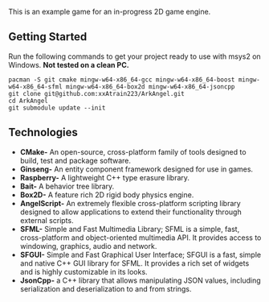 This is an example game for an in-progress 2D game engine.

Getting Started
---------------
Run the following commands to get your project ready to use with msys2 on Windows. **Not tested on a clean PC.**
```
pacman -S git cmake mingw-w64-x86_64-gcc mingw-w64-x86_64-boost mingw-w64-x86_64-sfml mingw-w64-x86_64-box2d mingw-w64-x86_64-jsoncpp
git clone git@github.com:xxAtrain223/ArkAngel.git
cd ArkAngel
git submodule update --init
```

Technologies
------------
* **CMake-** An open-source, cross-platform family of tools designed to build, test and package software.
* **Ginseng-** An entity component framework designed for use in games.
* **Raspberry-** A lightweight C++ type erasure library.
* **Bait-** A behavior tree library.
* **Box2D-** A feature rich 2D rigid body physics engine.
* **AngelScript-** An extremely flexible cross-platform scripting library designed to allow applications to extend their functionality through external scripts.
* **SFML-** Simple and Fast Multimedia Library; SFML is a simple, fast, cross-platform and object-oriented multimedia API. It provides access to windowing, graphics, audio and network.
* **SFGUI-** Simple and Fast Graphical User Interface; SFGUI is a fast, simple and native C++ GUI library for SFML. It provides a rich set of widgets and is highly customizable in its looks.
* **JsonCpp-** a C++ library that allows manipulating JSON values, including serialization and deserialization to and from strings.
